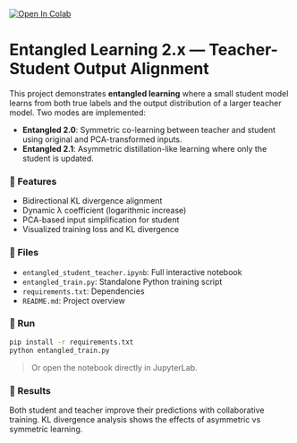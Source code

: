 [![Open In Colab](https://colab.research.google.com/assets/colab-badge.svg)](https://colab.research.google.com/github/madara88645/entangled-ai-ts/blob/main/entangled_student_teacher.ipynb)

# Entangled Learning 2.x — Teacher-Student Output Alignment

This project demonstrates **entangled learning** where a small student model learns from both true labels and the output distribution of a larger teacher model. Two modes are implemented:

- **Entangled 2.0**: Symmetric co-learning between teacher and student using original and PCA-transformed inputs.
- **Entangled 2.1**: Asymmetric distillation-like learning where only the student is updated.

### 📌 Features

- Bidirectional KL divergence alignment
- Dynamic λ coefficient (logarithmic increase)
- PCA-based input simplification for student
- Visualized training loss and KL divergence

### 📁 Files

- `entangled_student_teacher.ipynb`: Full interactive notebook
- `entangled_train.py`: Standalone Python training script
- `requirements.txt`: Dependencies
- `README.md`: Project overview

### 🚀 Run

```bash
pip install -r requirements.txt
python entangled_train.py
```

> Or open the notebook directly in JupyterLab.

### 🔬 Results

Both student and teacher improve their predictions with collaborative training.
KL divergence analysis shows the effects of asymmetric vs symmetric learning.
